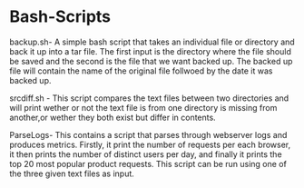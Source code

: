 # Bash-Scripts

backup.sh- A simple bash script that takes an individual file or directory and back it up into a tar file. The first input is the directory where the file should be saved and the second is the file that we want backed up. The backed up file will contain the name of the original file follwoed by the date it was backed up.

srcdiff.sh - This script compares the text files between two directories and will print wether or not the text file is from one directory is missing from another,or wether they both exist but differ in contents.

ParseLogs- This contains a script that parses through webserver logs and produces metrics. Firstly, it print the number of requests per each browser, it then prints the number of distinct users per day, and finally it prints the top 20 most popular product requests. This script can be run using one of the three given text files as input.
